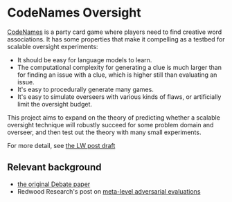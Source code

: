 # CodeNames Oversight

[CodeNames](<https://en.wikipedia.org/wiki/Codenames_(board_game)>) is a party card game where players need to find creative word associations. It has some properties that make it compelling as a testbed for scalable oversight experiments:

* It should be easy for language models to learn.
* The computational complexity for generating a clue is much larger than for finding an issue with a clue, which is higher still than evaluating an issue.
* It's easy to procedurally generate many games.
* It's easy to simulate overseers with various kinds of flaws, or artificially limit the oversight budget.

This project aims to expand on the theory of predicting whether a scalable oversight technique will robustly succeed for some problem domain and overseer, and then test out the theory with many small experiments.

For more detail, see [the LW post draft](https://docs.google.com/document/d/1dz5FzrnJ5GjmkZijKg4-XUEunucinFMvbcFQHDdQ55U/edit?usp=sharing)

## Relevant background
* [the original Debate paper](https://arxiv.org/abs/1805.00899)
* Redwood Research's post on [meta-level adversarial evaluations](https://www.alignmentforum.org/posts/MbWWKbyD5gLhJgfwn/meta-level-adversarial-evaluation-of-oversight-techniques-1)
